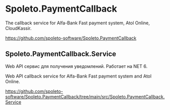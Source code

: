 # Spoleto.PaymentCallback

The callback service for Alfa-Bank Fast payment system, Atol Online, CloudKassir.

https://github.com/spoleto-software/Spoleto.PaymentCallback

## Spoleto.PaymentCallback.Service

Web API сервис для получения уведомлений. Работает на NET 6.

Web API callback service for Alfa-Bank Fast payment system and Atol Online.

https://github.com/spoleto-software/Spoleto.PaymentCallback/tree/main/src/Spoleto.PaymentCallback.Service